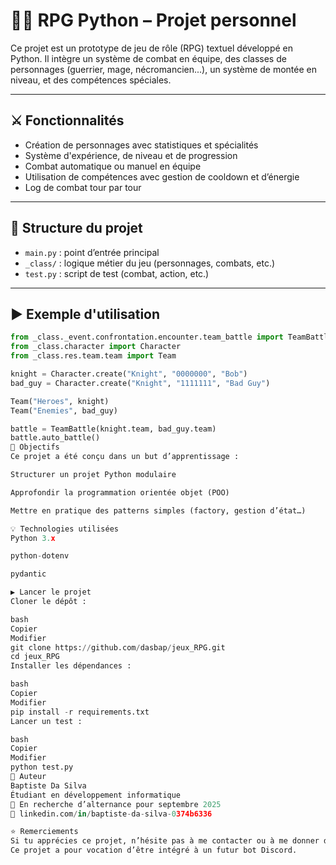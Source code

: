 # 🧙‍♂️ RPG Python – Projet personnel

Ce projet est un prototype de jeu de rôle (RPG) textuel développé en Python. Il intègre un système de combat en équipe, des classes de personnages (guerrier, mage, nécromancien...), un système de montée en niveau, et des compétences spéciales.

---

## ⚔️ Fonctionnalités

- Création de personnages avec statistiques et spécialités
- Système d'expérience, de niveau et de progression
- Combat automatique ou manuel en équipe
- Utilisation de compétences avec gestion de cooldown et d’énergie
- Log de combat tour par tour

---

## 📁 Structure du projet

- `main.py` : point d’entrée principal
- `_class/` : logique métier du jeu (personnages, combats, etc.)
- `test.py` : script de test (combat, action, etc.)

---

## ▶️ Exemple d'utilisation

```python
from _class._event.confrontation.encounter.team_battle import TeamBattle
from _class.character import Character
from _class.res.team.team import Team

knight = Character.create("Knight", "0000000", "Bob")
bad_guy = Character.create("Knight", "1111111", "Bad Guy")

Team("Heroes", knight)
Team("Enemies", bad_guy)

battle = TeamBattle(knight.team, bad_guy.team)
battle.auto_battle()
🚀 Objectifs
Ce projet a été conçu dans un but d’apprentissage :

Structurer un projet Python modulaire

Approfondir la programmation orientée objet (POO)

Mettre en pratique des patterns simples (factory, gestion d’état…)

💡 Technologies utilisées
Python 3.x

python-dotenv

pydantic

▶️ Lancer le projet
Cloner le dépôt :

bash
Copier
Modifier
git clone https://github.com/dasbap/jeux_RPG.git
cd jeux_RPG
Installer les dépendances :

bash
Copier
Modifier
pip install -r requirements.txt
Lancer un test :

bash
Copier
Modifier
python test.py
👤 Auteur
Baptiste Da Silva
Étudiant en développement informatique
💼 En recherche d’alternance pour septembre 2025
🔗 linkedin.com/in/baptiste-da-silva-0374b6336

⭐ Remerciements
Si tu apprécies ce projet, n’hésite pas à me contacter ou à me donner des conseils !
Ce projet a pour vocation d’être intégré à un futur bot Discord.